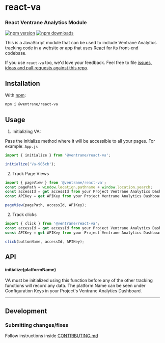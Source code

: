 # react-va

### React Ventrane Analytics Module

[![npm version](https://img.shields.io/npm/v/@ventrane/react-va.svg?style=flat-square)](https://www.npmjs.com/package/@ventrane/react-va)
[![npm downloads](https://img.shields.io/npm/dm/@ventrane/react-va.svg?style=flat-square)](https://www.npmjs.com/package/@ventrane/react-va)

This is a JavaScript module that can be used to include Ventrane Analytics tracking code in a website or app that uses [React](https://facebook.github.io/react/) for its front-end codebase.

If you use `react-va` too, we'd love your feedback. Feel free to file [issues, ideas and pull requests against this repo](https://github.com/Ventrane-Open-Source/react-va/issues).

## Installation

With [npm](https://www.npmjs.com/):

```bash
npm i @ventrane/react-va
```

## Usage


1. Initializing VA:

Pass the initialize method where it will be accessible to all your pages. For example: `App.js`

```js
import { initialize } from '@ventrane/react-va';

initialize('Va-905cb');
```

2. Track Page Views

```js
import { pageView } from '@ventrane/react-va';
const pagePath = window.location.pathname + window.location.search;
const accessId = get accessId from your Project Ventrane Analytics Dashboard;
const APIKey = get APIKey from your Project Ventrane Analytics Dashboard;

pageView(pagePath, accessId, APIKey);
```

2. Track clicks

```js
import { click } from '@ventrane/react-va';
const accessId = get accessId from your Project Ventrane Analytics Dashboard;
const APIKey = get APIKey from your Project Ventrane Analytics Dashboard;

click(buttonName, accessId, APIKey);
```

## API

#### initialize(platformName)

VA must be initialized using this function before any of the other tracking functions will record any data. The platform Name can be seen under Configuration Keys in your Project's Ventrane Analytics Dashboard.

---

## Development
### Submitting changes/fixes

Follow instructions inside [CONTRIBUTING.md](https://github.com/Ventrane-Open-Source/react-va/blob/main/CONTRIBUTING.md)
